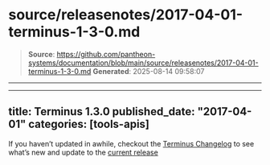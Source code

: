 # source/releasenotes/2017-04-01-terminus-1-3-0.md

> **Source**: https://github.com/pantheon-systems/documentation/blob/main/source/releasenotes/2017-04-01-terminus-1-3-0.md
> **Generated**: 2025-08-14 09:58:07

---

---
title: Terminus 1.3.0
published_date: "2017-04-01"
categories: [tools-apis]
---
If you haven’t updated in awhile, checkout the [Terminus Changelog](/terminus/updates/#changelog) to see what’s new and update to the [current release](/terminus/updates/#update-to-the-current-release-)
